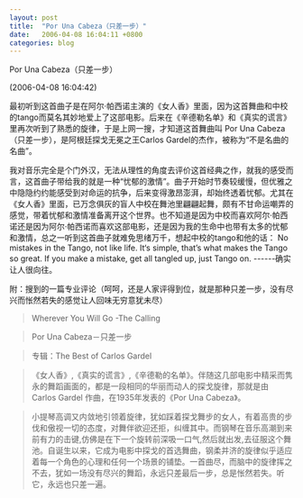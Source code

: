 ```yaml
---
layout: post
title:  "Por Una Cabeza（只差一步）"
date:   2006-04-08 16:04:11 +0800
categories: blog
---
```

Por Una Cabeza（只差一步）

(2006-04-08 16:04:42)

最初听到这首曲子是在阿尔·帕西诺主演的《女人香》里面，因为这首舞曲和中校的tango而莫名其妙地爱上了这部电影。后来在《辛德勒名单》和《真实的谎言》里再次听到了熟悉的旋律，于是上网一搜，才知道这首舞曲叫 Por Una Cabeza（只差一步），是阿根廷探戈无冕之王Carlos Gardel的杰作，被称为“不是名曲的名曲”。

我对音乐完全是个门外汉，无法从理性的角度去评价这首经典之作，就我的感受而言，这首曲子带给我的就是一种“忧郁的激情”。曲子开始时节奏较缓慢，但优雅之中隐隐约约能感受到对命运的抗争，后来变得激昂澎湃，却始终透着忧郁。尤其在《女人香》里面，已万念俱灰的盲人中校在舞池里翩翩起舞，颇有不甘命运嘲弄的感觉，带着忧郁和激情准备离开这个世界。也不知道是因为中校而喜欢阿尔·帕西诺还是因为阿尔·帕西诺而喜欢这部电影，还是因为我的生命中也带有太多的忧郁和激情，总之一听到这首曲子就难免思绪万千，想起中校的tango和他的话： No mistakes in the Tango, not like life. It‘s simple, that’s what makes the Tango so great. If you make a mistake, get all tangled up, just Tango on. ------确实让人很向往。

附：搜到的一篇专业评论（呵呵，还是人家评得到位，就是那种只差一步，没有尽兴而怅然若失的感觉让人回味无穷意犹未尽）

>Wherever You Will Go -The Calling

>Por Una Cabeza－只差一步

>专辑：The Best of Carlos Gardel

>《女人香》,《真实的谎言》,《辛德勒的名单》。伴随这几部电影中精采而隽永的舞蹈画面的，都是一段相同的华丽而动人的探戈旋律，那就是由 Carlos Gardel 作曲，在1935年发表的《Por Una Cabeza》。

>小提琴高调又内敛地引领着旋律，犹如踩着探戈舞步的女人，有着高贵的步伐和傲视一切的态度，对舞伴欲迎还拒，纠缠其中。而钢琴在音乐高潮到来前有力的击键,仿佛是在下一个旋转前深吸一口气,然后就出发,去征服这个舞池。自诞生以来，它成为电影中探戈的首选舞曲，钢柔并济的旋律似乎适应着每一个角色的心理和任何一个场景的铺垫。一首曲尽，而脑中的旋律挥之不去，犹如一场没有尽兴的舞蹈，永远只差最后一步，总是怅然若失。听它，永远也只差一遍。
